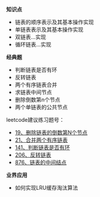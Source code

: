 **知识点**
+ 链表的顺序表示及其基本操作实现
+ 单链表表示及其基本操作实现
+ 双链表...实现
+ 循环链表...实现 

**经典题**
+ 判断链表是否有环
+ 反转链表
+ 两个有序链表合并
+ 求链表中间节点
+ 删除倒数第n个节点
+ 两个单链表的公共节点


leetcode建议练习题号：
+ [19、删除链表的倒数第N个节点](https://leetcode.com/problems/remove-nth-node-from-end-of-list)
+ [21、合并两个有序链表](https://leetcode.com/problems/merge-two-sorted-lists)
+ [141、判断链表是否有环](https://leetcode.com/problems/linked-list-cycle)
+ [206、反转链表](https://leetcode.com/problems/reverse-linked-list) 
+ [876、链表的中间结点](https://leetcode.com/problems/middle-of-the-linked-list) 

**业界应用**
+ 如何实现LRU缓存淘汰算法
